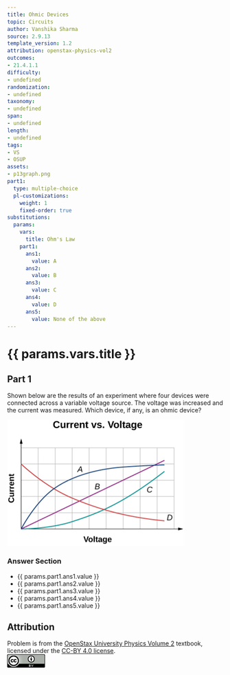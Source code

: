 ```yaml
---
title: Ohmic Devices
topic: Circuits
author: Vanshika Sharma
source: 2.9.13
template_version: 1.2
attribution: openstax-physics-vol2
outcomes:
- 21.4.1.1
difficulty:
- undefined
randomization:
- undefined
taxonomy:
- undefined
span:
- undefined
length:
- undefined
tags:
- VS
- OSUP
assets:
- p13graph.png
part1:
  type: multiple-choice
  pl-customizations:
    weight: 1
    fixed-order: true
substitutions:
  params:
    vars:
      title: Ohm's Law
    part1:
      ans1:
        value: A
      ans2:
        value: B
      ans3:
        value: C
      ans4:
        value: D
      ans5:
        value: None of the above
---
```

# {{ params.vars.title }}

## Part 1

Shown below are the results of an experiment where four devices were connected across a variable voltage source.
The voltage was increased and the current was measured.
Which device, if any, is an ohmic device?

<img src="p13graph.png">

### Answer Section

- {{ params.part1.ans1.value }}
- {{ params.part1.ans2.value }}
- {{ params.part1.ans3.value }}
- {{ params.part1.ans4.value }}
- {{ params.part1.ans5.value }}

## Attribution

Problem is from the [OpenStax University Physics Volume 2](https://openstax.org/details/books/university-physics-volume-2) textbook, licensed under the [CC-BY 4.0 license](https://creativecommons.org/licenses/by/4.0/).<br>![Image representing the Creative Commons 4.0 BY license.](https://raw.githubusercontent.com/firasm/bits/master/by.png)